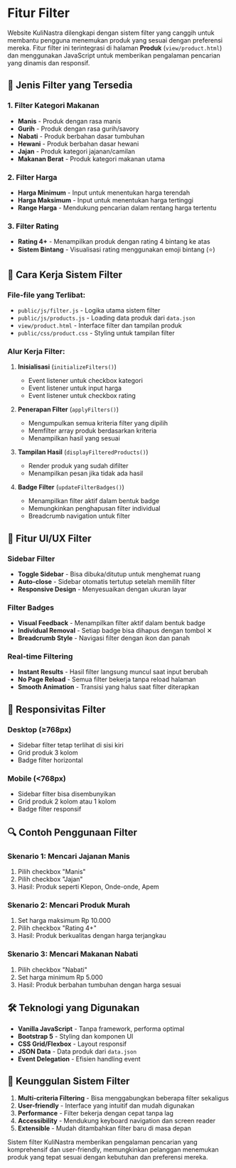 # Fitur Filter

Website KuliNastra dilengkapi dengan sistem filter yang canggih untuk membantu pengguna menemukan produk yang sesuai dengan preferensi mereka. Fitur filter ini terintegrasi di halaman **Produk** (`view/product.html`) dan menggunakan JavaScript untuk memberikan pengalaman pencarian yang dinamis dan responsif.

## 🎯 **Jenis Filter yang Tersedia**

### 1. **Filter Kategori Makanan**
- **Manis** - Produk dengan rasa manis
- **Gurih** - Produk dengan rasa gurih/savory
- **Nabati** - Produk berbahan dasar tumbuhan
- **Hewani** - Produk berbahan dasar hewani
- **Jajan** - Produk kategori jajanan/camilan
- **Makanan Berat** - Produk kategori makanan utama

### 2. **Filter Harga**
- **Harga Minimum** - Input untuk menentukan harga terendah
- **Harga Maksimum** - Input untuk menentukan harga tertinggi
- **Range Harga** - Mendukung pencarian dalam rentang harga tertentu

### 3. **Filter Rating**
- **Rating 4+** - Menampilkan produk dengan rating 4 bintang ke atas
- **Sistem Bintang** - Visualisasi rating menggunakan emoji bintang (⭐)

## 🔧 **Cara Kerja Sistem Filter**

### **File-file yang Terlibat:**
- `public/js/filter.js` - Logika utama sistem filter
- `public/js/products.js` - Loading data produk dari `data.json`
- `view/product.html` - Interface filter dan tampilan produk
- `public/css/product.css` - Styling untuk tampilan filter

### **Alur Kerja Filter:**

1. **Inisialisasi** (`initializeFilters()`)
   - Event listener untuk checkbox kategori
   - Event listener untuk input harga
   - Event listener untuk checkbox rating

2. **Penerapan Filter** (`applyFilters()`)
   - Mengumpulkan semua kriteria filter yang dipilih
   - Memfilter array produk berdasarkan kriteria
   - Menampilkan hasil yang sesuai

3. **Tampilan Hasil** (`displayFilteredProducts()`)
   - Render produk yang sudah difilter
   - Menampilkan pesan jika tidak ada hasil

4. **Badge Filter** (`updateFilterBadges()`)
   - Menampilkan filter aktif dalam bentuk badge
   - Memungkinkan penghapusan filter individual
   - Breadcrumb navigation untuk filter

## 🎨 **Fitur UI/UX Filter**

### **Sidebar Filter**
- **Toggle Sidebar** - Bisa dibuka/ditutup untuk menghemat ruang
- **Auto-close** - Sidebar otomatis tertutup setelah memilih filter
- **Responsive Design** - Menyesuaikan dengan ukuran layar

### **Filter Badges**
- **Visual Feedback** - Menampilkan filter aktif dalam bentuk badge
- **Individual Removal** - Setiap badge bisa dihapus dengan tombol ✕
- **Breadcrumb Style** - Navigasi filter dengan ikon dan panah

### **Real-time Filtering**
- **Instant Results** - Hasil filter langsung muncul saat input berubah
- **No Page Reload** - Semua filter bekerja tanpa reload halaman
- **Smooth Animation** - Transisi yang halus saat filter diterapkan

## 📱 **Responsivitas Filter**

### **Desktop (≥768px)**
- Sidebar filter tetap terlihat di sisi kiri
- Grid produk 3 kolom
- Badge filter horizontal

### **Mobile (<768px)**
- Sidebar filter bisa disembunyikan
- Grid produk 2 kolom atau 1 kolom
- Badge filter responsif

## 🔍 **Contoh Penggunaan Filter**

### **Skenario 1: Mencari Jajanan Manis**
1. Pilih checkbox "Manis"
2. Pilih checkbox "Jajan"
3. Hasil: Produk seperti Klepon, Onde-onde, Apem

### **Skenario 2: Mencari Produk Murah**
1. Set harga maksimum Rp 10.000
2. Pilih checkbox "Rating 4+"
3. Hasil: Produk berkualitas dengan harga terjangkau

### **Skenario 3: Mencari Makanan Nabati**
1. Pilih checkbox "Nabati"
2. Set harga minimum Rp 5.000
3. Hasil: Produk berbahan tumbuhan dengan harga sesuai

## 🛠 **Teknologi yang Digunakan**

- **Vanilla JavaScript** - Tanpa framework, performa optimal
- **Bootstrap 5** - Styling dan komponen UI
- **CSS Grid/Flexbox** - Layout responsif
- **JSON Data** - Data produk dari `data.json`
- **Event Delegation** - Efisien handling event

## 🎯 **Keunggulan Sistem Filter**

1. **Multi-criteria Filtering** - Bisa menggabungkan beberapa filter sekaligus
2. **User-friendly** - Interface yang intuitif dan mudah digunakan
3. **Performance** - Filter bekerja dengan cepat tanpa lag
4. **Accessibility** - Mendukung keyboard navigation dan screen reader
5. **Extensible** - Mudah ditambahkan filter baru di masa depan

Sistem filter KuliNastra memberikan pengalaman pencarian yang komprehensif dan user-friendly, memungkinkan pelanggan menemukan produk yang tepat sesuai dengan kebutuhan dan preferensi mereka.